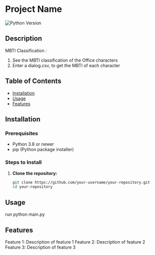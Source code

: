 # Project Name

![Python Version](https://img.shields.io/badge/python-3.8%2B-blue)

## Description

MBTI Classification : 
1. See the MBTI classification of the Office characters
2. Enter a dialog.csv, to get the MBTI of each character

## Table of Contents

- [Installation](#installation)
- [Usage](#usage)
- [Features](#features)

## Installation

### Prerequisites

- Python 3.8 or newer
- pip (Python package installer)

### Steps to Install

1. **Clone the repository:**
   ```sh
   git clone https://github.com/your-username/your-repository.git
   cd your-repository

 ## Usage
 run python main.py

## Features
Feature 1: Description of feature 1
Feature 2: Description of feature 2
Feature 3: Description of feature 3
